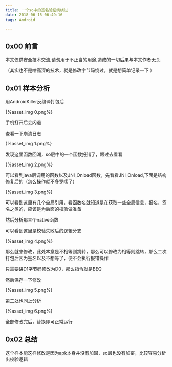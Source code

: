 ```yaml
---
title: 一个so中的签名验证绕绕过
date: 2018-06-15 06:49:16
tags: Android

---
```


## 0x00 前言

本文仅供安全技术交流,请勿用于不正当的用途,造成的一切后果与本文作者无关.

（其实也不是啥高深的技术，就是修改字节码绕过，就是想简单记录一下 ）

<!--more-->

## 0x01 样本分析

用AndroidKiller反编译打包后

{%asset_img 0.png%}

手机打开后会闪退

查看一下崩溃日志

{%asset_img 1.png%}

发现这里函数回溯，so层中的一个函数报错了，跟过去看看

{%asset_img 2.png%}

可以看到java层调用的函数以及JNI_Onload函数，先看看JNI_Onload,下面是结构修复后的（怎么操作就不多罗嗦了）

{%asset_img 3.png%} 

可以看到这里有几个全局引用，看函数名就知道是在获取一些全局信息，报名，签名之类的，应该是为后面的校验做准备

然后分析那三个native函数

可以看到这里是校验失败后的逻辑分支

{%asset_img 4.png%}

那么就来修改，此处本意是不相等则跳转，那么可以修改为相等则跳转，那么二次打包后因为签名以及不想等了，便不会执行报错操作

只需要讲D1字节码修改为D0，那么指令就是BEQ

然后保存一下修改

{%asset_img 5.png%} 

第二处也同上分析

{%asset_img 6.png%}

全部修改完后，替换即可正常运行

## 0x02 总结

这个样本能这样修改是因为apk本身并没有加固，so层也没有加密，比较容易分析出校验逻辑



